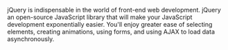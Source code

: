 jQuery is indispensable in the world of front-end web development. jQuery an open-source JavaScript library that will make your JavaScript development exponentially easier. You'll enjoy greater ease of selecting elements, creating animations, using forms, and using AJAX to load data asynchronously. 